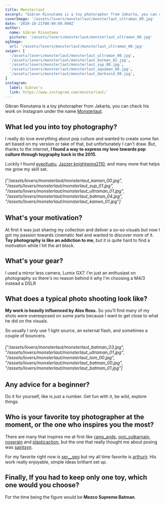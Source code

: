 ```yaml
---
title: Monsterlaut
excerpt: "Gibran Risnutama is a toy photorapher from Jakarta, you can check his work on Instagram under the name Monsterlaut."
coverImage: '/assets/lovers/monsterlaut/monsterlaut_ultraman_00.jpg'
date: '2020-10-21T08:00:00.000Z'
author:
  name: Gibran Risnutama
  picture: '/assets/lovers/monsterlaut/monsterlaut_ultraman_00.jpg'
ogImage:
  url: '/assets/lovers/monsterlaut/monsterlaut_ultraman_00.jpg'
swiper: [
  '/assets/lovers/monsterlaut/monsterlaut_ultraman_00.jpg',
  '/assets/lovers/monsterlaut/monsterlaut_batman_02.jpg',
  '/assets/lovers/monsterlaut/monsterlaut_sup_00.jpg',
  '/assets/lovers/monsterlaut/monsterlaut_aquaman_00.jpg',
  '/assets/lovers/monsterlaut/monsterlaut_darkseid_00.jpg',
]
instagram:
  label: Gibran's
  link: https://www.instagram.com/monsterlaut/
---
```


Gibran Risnutama is a toy photorapher from Jakarta, you can check his work on Instagram under the name [Monsterlaut](https://www.instagram.com/monsterlaut/).

## What led you into toy photography?

I really do love everything about pop culture and wanted to create some fan art based on my version or take of that, but unfortunately I can't draw. But, thanks to the internet, **I found a way to express my love towards pop culture through toygraphy back in the 2015**.

Luckily I found [eyeofuatu](https://www.instagram.com/eyeofuatu/), [Jazzer knightwing2110](https://www.instagram.com/knightwing2110/), and many more that helps me grow my skill set.

###### ["/assets/lovers/monsterlaut/monsterlaut_kamen_00.jpg", "/assets/lovers/monsterlaut/monsterlaut_sup_01.jpg", "/assets/lovers/monsterlaut/monsterlaut_ultraman_01.jpg", "/assets/lovers/monsterlaut/monsterlaut_batman_04.jpg", "/assets/lovers/monsterlaut/monsterlaut_kamen_01.jpg"]


## What's your motivation?

At first it was just sharing my collection and deliver a so-so visuals but now I got my passion towards cinematic feel and wanted to discover more of it. **Toy photography is like an addiction to me**, but it is quite hard to find a motivation while I hit the art block.


## What's your gear?
I used a mirror less camera, Lumix GX7. I'm just an enthusiast on photography so there's no reason behind it why I'm choosing a M4/3 instead a DSLR


## What does a typical photo shooting look like?

**My work is heavily influenced by Alex Ross.** So you'll find many of my shots were overexposed on some parts because I want to get close to what he did on the visuals.

So usually I only use 1 light source, an external flash, and sometimes a couple of bouncers.

###### ["/assets/lovers/monsterlaut/monsterlaut_batman_03.jpg", "/assets/lovers/monsterlaut/monsterlaut_ultraman_01.jpg", "/assets/lovers/monsterlaut/monsterlaut_tom_00.jpg", "/assets/lovers/monsterlaut/monsterlaut_batman_00.jpg", "/assets/lovers/monsterlaut/monsterlaut_batman_01.jpg"]


## Any advice for a beginner?

Do it for yourself, like is just a number. Get fun with it, be wild, explore things. 


## Who is your favorite toy photographer at the moment, or the one who inspires you the most?

There are many that inspires me at first like [rams_ands](https://www.instagram.com/rams_ands/), [ovic_yulkarnain](https://www.instagram.com/ovic_yulkarnain/), [noserain](https://www.instagram.com/noserain/) and [plasticaction](https://www.instagram.com/plasticaction/), but the one that really thought me about posing was [saintsyn](https://www.instagram.com/saintsyn/).

For my favorite right now is [ser__geo](https://www.instagram.com/ser__geo/)  but my all time favorite is [arthurjr](https://www.instagram.com/arthurjr/). His work really enjoyable, simple ideas brilliant set up.


## Finally, If you had to keep only one toy, which one would you choose?

For the time being the figure would be **Mezco Supreme Batman**.
